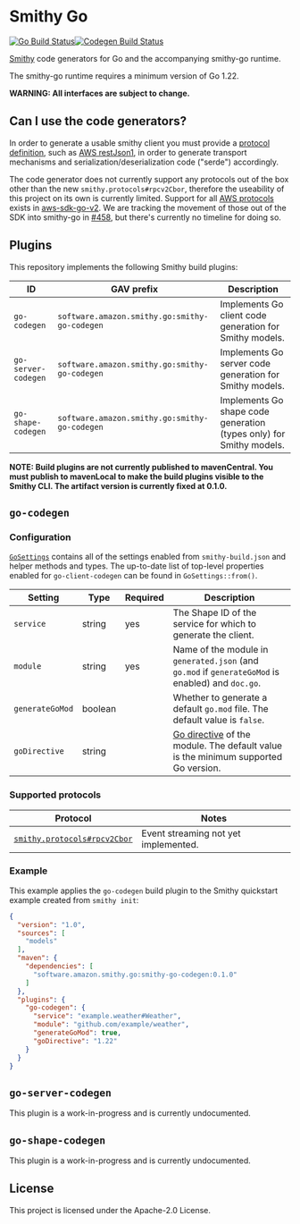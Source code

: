 # Smithy Go

[![Go Build Status](https://github.com/aws/smithy-go/actions/workflows/go.yml/badge.svg?branch=main)](https://github.com/aws/smithy-go/actions/workflows/go.yml)[![Codegen Build Status](https://github.com/aws/smithy-go/actions/workflows/codegen.yml/badge.svg?branch=main)](https://github.com/aws/smithy-go/actions/workflows/codegen.yml)

[Smithy](https://smithy.io/) code generators for Go and the accompanying smithy-go runtime.

The smithy-go runtime requires a minimum version of Go 1.22.

**WARNING: All interfaces are subject to change.**

## Can I use the code generators?

In order to generate a usable smithy client you must provide a [protocol definition](https://github.com/aws/smithy-go/blob/main/codegen/smithy-go-codegen/src/main/java/software/amazon/smithy/go/codegen/integration/ProtocolGenerator.java),
such as [AWS restJson1](https://smithy.io/2.0/aws/protocols/aws-restjson1-protocol.html),
in order to generate transport mechanisms and serialization/deserialization
code ("serde") accordingly.

The code generator does not currently support any protocols out of the box other than the new `smithy.protocols#rpcv2Cbor`,
therefore the useability of this project on its own is currently limited.
Support for all [AWS protocols](https://smithy.io/2.0/aws/protocols/index.html)
exists in [aws-sdk-go-v2](https://github.com/aws/aws-sdk-go-v2). We are
tracking the movement of those out of the SDK into smithy-go in
[#458](https://github.com/aws/smithy-go/issues/458), but there's currently no
timeline for doing so.

## Plugins

This repository implements the following Smithy build plugins:

| ID | GAV prefix | Description |
|----|------------|-------------|
| `go-codegen`        | `software.amazon.smithy.go:smithy-go-codegen` | Implements Go client code generation for Smithy models. |
| `go-server-codegen` | `software.amazon.smithy.go:smithy-go-codegen` | Implements Go server code generation for Smithy models. |
| `go-shape-codegen` | `software.amazon.smithy.go:smithy-go-codegen` | Implements Go shape code generation (types only) for Smithy models. |

**NOTE: Build plugins are not currently published to mavenCentral. You must publish to mavenLocal to make the build plugins visible to the Smithy CLI. The artifact version is currently fixed at 0.1.0.**

## `go-codegen`

### Configuration

[`GoSettings`](codegen/smithy-go-codegen/src/main/java/software/amazon/smithy/go/codegen/GoSettings.java)
contains all of the settings enabled from `smithy-build.json` and helper
methods and types. The up-to-date list of top-level properties enabled for
`go-client-codegen` can be found in `GoSettings::from()`.

| Setting         | Type    | Required | Description                                                                                                                 |
|-----------------|---------|----------|-----------------------------------------------------------------------------------------------------------------------------|
| `service`       | string  | yes      | The Shape ID of the service for which to generate the client.                                                               |
| `module`        | string  | yes      | Name of the module in `generated.json` (and `go.mod` if `generateGoMod` is enabled) and `doc.go`.                           |
| `generateGoMod` | boolean |          | Whether to generate a default `go.mod` file. The default value is `false`.                                                  |
| `goDirective`   | string  |          | [Go directive](https://go.dev/ref/mod#go-mod-file-go) of the module. The default value is the minimum supported Go version. |

### Supported protocols

| Protocol | Notes |
|----------|-------|
| [`smithy.protocols#rpcv2Cbor`](https://smithy.io/2.0/additional-specs/protocols/smithy-rpc-v2.html) | Event streaming not yet implemented. |

### Example

This example applies the `go-codegen` build plugin to the Smithy quickstart
example created from `smithy init`:

```json
{
  "version": "1.0",
  "sources": [
    "models"
  ],
  "maven": {
    "dependencies": [
      "software.amazon.smithy.go:smithy-go-codegen:0.1.0"
    ]
  },
  "plugins": {
    "go-codegen": {
      "service": "example.weather#Weather",
      "module": "github.com/example/weather",
      "generateGoMod": true,
      "goDirective": "1.22"
    }
  }
}
```

## `go-server-codegen`

This plugin is a work-in-progress and is currently undocumented.

## `go-shape-codegen`

This plugin is a work-in-progress and is currently undocumented.

## License

This project is licensed under the Apache-2.0 License.

